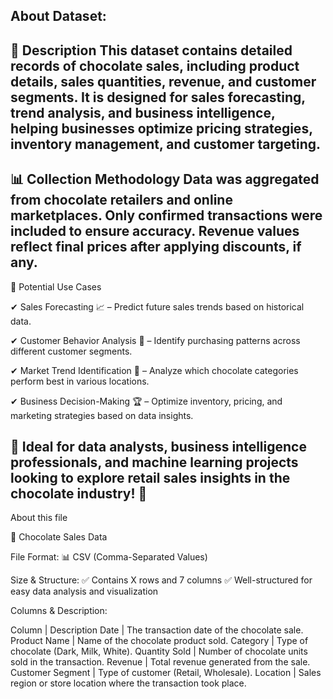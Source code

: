 About Dataset:
------------------------------------------------------------------------------------------------------------------------------
📝 Description
This dataset contains detailed records of chocolate sales, including product details, sales quantities, revenue, and customer segments. It is designed for sales forecasting, trend analysis, and business intelligence, helping businesses optimize pricing strategies, inventory management, and customer targeting.
------------------------------------------------------------------------------------------------------------------------------
📊 Collection Methodology
Data was aggregated from chocolate retailers and online marketplaces.
Only confirmed transactions were included to ensure accuracy.
Revenue values reflect final prices after applying discounts, if any.
------------------------------------------------------------------------------------------------------------------------------
🚀 Potential Use Cases

✔ Sales Forecasting 📈 – Predict future sales trends based on historical data.

✔ Customer Behavior Analysis 👥 – Identify purchasing patterns across different customer segments.

✔ Market Trend Identification 🏪 – Analyze which chocolate categories perform best in various locations.

✔ Business Decision-Making 🏆 – Optimize inventory, pricing, and marketing strategies based on data insights.

📌 Ideal for data analysts, business intelligence professionals, and machine learning projects looking to explore retail sales insights in the chocolate industry! 🍫
------------------------------------------------------------------------------------------------------------------------------
About this file

📄 Chocolate Sales Data

File Format:
📊 CSV (Comma-Separated Values)

Size & Structure:
✅ Contains X rows and 7 columns
✅ Well-structured for easy data analysis and visualization

Columns & Description:

Column	         | Description
Date	         | The transaction date of the chocolate sale.
Product Name	 | Name of the chocolate product sold.
Category	     | Type of chocolate (Dark, Milk, White).
Quantity Sold	 | Number of chocolate units sold in the transaction.
Revenue	         | Total revenue generated from the sale.
Customer Segment | Type of customer (Retail, Wholesale).
Location	     | Sales region or store location where the transaction took place.